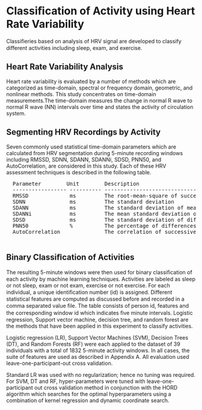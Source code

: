 ﻿
Classiﬁcation of Activity using Heart Rate Variability
===============================

Classiﬁeries based on analysis of HRV signal are developed to classify different activities including sleep, exam, and exercise.

Heart Rate Variability Analysis
------------------------

Heart rate variability is evaluated by a number of methods which are
categorized as time-domain, spectral or frequency domain, geometric, and
nonlinear methods. This study concentrates on time-domain measurements.The time-domain
measures the change in normal R wave to normal R wave (NN) intervals
over time and states the activity of circulation system.

Segmenting HRV Recordings by Activity
------------------------

Seven commonly used statistical time-domain parameters which are
calculated from HRV segmentation during 5-minute recording windows
including RMSSD, SDNN, SDANN, SDANNi, SDSD, PNN50, and
AutoCorrelation, are considered in this study. Each of these HRV
assessment techniques is described in the following table.
<pre>
  Parameter        Unit        Description
  ----------------- ---------- ------------------------------------------------------
  RMSSD             ms         The root-mean-square of successive differences
  SDNN              ms         The standard deviation
  SDANN             ms         The standard deviation of mean values of intervals
  SDANNi            ms         The mean standard deviation of intervals
  SDSD              ms         The standard deviation of differences
  PNN50             %          The percentage of differences greater than 50 (ms)
  AutoCorrelation              The correlation of successive intervals, called lags
 
</pre>

Binary Classiﬁcation of Activities
------------------------

The resulting 5-minute windows were then used for binary classiﬁcation of each activity by machine learning techniques.
Activities are labeled as sleep or not sleep, exam or not exam, exercise or not exercise.
For each individual, a unique identiﬁcation number (id) is assigned. Different statistical features are computed as discussed before and recorded in a comma separated value ﬁle.
The table consists of person id, features and the corresponding window id which indicates ﬁve minute intervals.
Logistic regression, Support vector machine, decision tree, and random forest are the methods that have been applied in this experiment to classify activities.

Logistic regression (LR), Support Vector Machines (SVM), Decision Trees (DT), and Random Forests (RF) were each applied to the dataset of 39 individuals with a total of 1832 5-minute activity 
windows. In all cases, the suite of features are used as described in Appendix A. All evaluation used leave-one-participant-out cross validation.

Standard LR was used with no regularization; hence no tuning was required.
For SVM, DT and RF, hyper-parameters were tuned with leave-one-participant out cross validation method in conjunction with the HORD algorithm which searches for the optimal hyperparameters using a combination of kernel regression and dynamic coordinate search.

